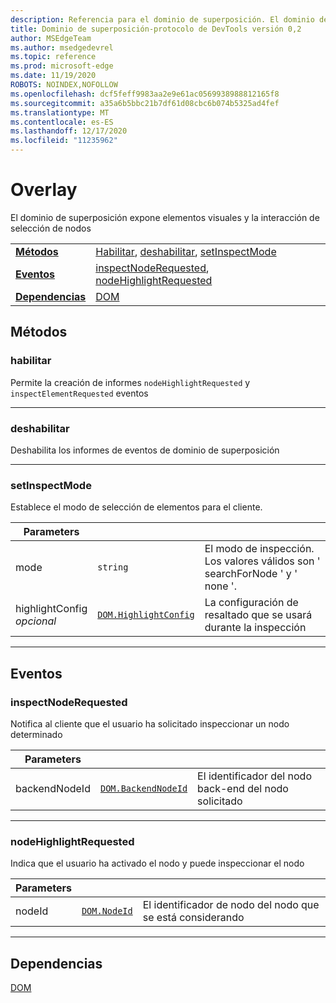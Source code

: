 ```yaml
---
description: Referencia para el dominio de superposición. El dominio de superposición expone elementos visuales y la interacción de selección de nodos
title: Dominio de superposición-protocolo de DevTools versión 0,2
author: MSEdgeTeam
ms.author: msedgedevrel
ms.topic: reference
ms.prod: microsoft-edge
ms.date: 11/19/2020
ROBOTS: NOINDEX,NOFOLLOW
ms.openlocfilehash: dcf5feff9983aa2e9e61ac0569938988812165f8
ms.sourcegitcommit: a35a6b5bbc21b7df61d08cbc6b074b5325ad4fef
ms.translationtype: MT
ms.contentlocale: es-ES
ms.lasthandoff: 12/17/2020
ms.locfileid: "11235962"
---
```

# Overlay

El dominio de superposición expone elementos visuales y la interacción de selección de nodos

| | |
|-|-|
| [**Métodos**](#methods) | [Habilitar](#enable), [deshabilitar](#disable), [setInspectMode](#setinspectmode) |
| [**Eventos**](#events) | [inspectNodeRequested](#inspectnoderequested), [nodeHighlightRequested](#nodehighlightrequested) |
| [**Dependencias**](#dependencies) | [DOM](dom.md) |
## Métodos

### habilitar
Permite la creación de informes <code>nodeHighlightRequested</code> y <code>inspectElementRequested</code> eventos

</p>

---

### deshabilitar 
Deshabilita los informes de eventos de dominio de superposición

</p>

---

### setInspectMode
Establece el modo de selección de elementos para el cliente.

<table>
    <thead>
        <tr>
            <th>Parameters</th>
            <th></th>
            <th></th>
        </tr>
    </thead>
    <tbody>
        <tr>
            <td>mode</td>
            <td><code class="flyout">string</code></td>
            <td>El modo de inspección.  Los valores válidos son ' searchForNode ' y ' none '.</td>
        </tr>
        <tr>
            <td>highlightConfig <br/> <i>opcional</i></td>
            <td><a href="dom.md#highlightconfig"><code class="flyout">DOM.HighlightConfig</code></a></td>
            <td>La configuración de resaltado que se usará durante la inspección</td>
        </tr>
    </tbody>
</table>
</p>

---

## Eventos

### inspectNodeRequested
Notifica al cliente que el usuario ha solicitado inspeccionar un nodo determinado

<table>
    <thead>
        <tr>
            <th>Parameters</th>
            <th></th>
            <th></th>
        </tr>
    </thead>
    <tbody>
        <tr>
            <td>backendNodeId</td>
            <td><a href="dom.md#backendnodeid"><code class="flyout">DOM.BackendNodeId</code></a></td>
            <td>El identificador del nodo back-end del nodo solicitado</td>
        </tr>
    </tbody>
</table>
</p>

---

### nodeHighlightRequested
Indica que el usuario ha activado el nodo y puede inspeccionar el nodo

<table>
    <thead>
        <tr>
            <th>Parameters</th>
            <th></th>
            <th></th>
        </tr>
    </thead>
    <tbody>
        <tr>
            <td>nodeId</td>
            <td><a href="dom.md#nodeid"><code class="flyout">DOM.NodeId</code></a></td>
            <td>El identificador de nodo del nodo que se está considerando</td>
        </tr>
    </tbody>
</table>
</p>

---

## Dependencias

[DOM](dom.md)
